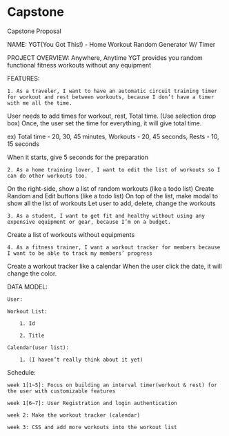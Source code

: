 # Capstone

Capstone Proposal


NAME: YGT(You Got This!) - Home Workout Random Generator W/ Timer



PROJECT OVERVIEW: Anywhere, Anytime YGT provides you random functional fitness workouts without any equipment



FEATURES:

	1. As a traveler, I want to have an automatic circuit training timer for workout and rest between workouts, because I don’t have a timer with me all the time.

User needs to add times for workout, rest, Total time. (Use selection drop box)
Once, the user set the time for everything, it will give total time.

ex) Total time - 20, 30, 45 minutes, Workouts - 20, 45 seconds, Rests - 10, 15 seconds

When it starts, give 5 seconds for the preparation

	2. As a home training lover, I want to edit the list of workouts so I can do other workouts too. 

On the right-side, show a list of random workouts (like a todo list)
Create Random and Edit buttons (like a todo list)
On top of the list, make modal to show all the list of workouts
Let user to add, delete, change the workouts

	3. As a student, I want to get fit and healthy without using any expensive equipment or gear, because I’m on a budget.

Create a list of workouts without equipments

	4. As a fitness trainer, I want a workout tracker for members because I want to be able to track my members’ progress

Create a workout tracker like a calendar
When the user click the date, it will change the color.


DATA MODEL:  

	User: 

	Workout List:

		1. Id

		2. Title

	Calendar(user list):

		1. (I haven’t really think about it yet)



Schedule: 

	week 1[1~5]: Focus on building an interval timer(workout & rest) for the user with customizable features

	week 1[6~7]: User Registration and login authentication

	week 2: Make the workout tracker (calendar)

	week 3: CSS and add more workouts into the workout list
